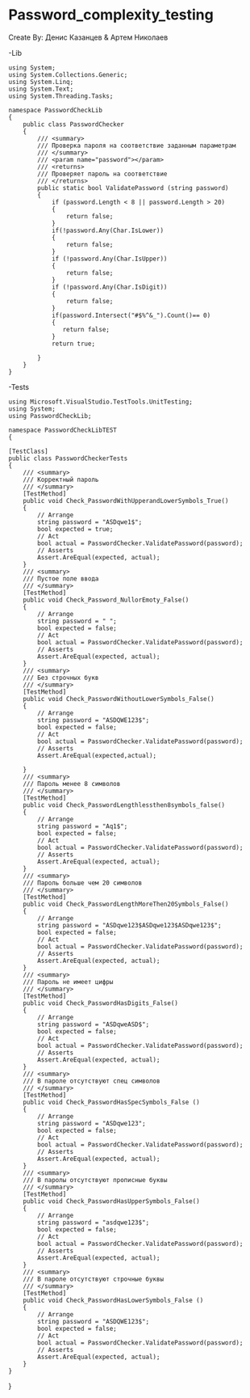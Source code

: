 # Password_complexity_testing
Create By: Денис Казанцев & Артем Николаев

-Lib

    using System;
    using System.Collections.Generic;
    using System.Linq;
    using System.Text;
    using System.Threading.Tasks;
    
    namespace PasswordCheckLib
    {
        public class PasswordChecker
        {
            /// <summary>
            /// Проверка пароля на соответствие заданным параметрам
            /// </summary>
            /// <param name="password"></param>
            /// <returns>
            /// Проверяет пароль на соответствие 
            /// </returns>
            public static bool ValidatePassword (string password)
            {
                if (password.Length < 8 || password.Length > 20)
                {
                    return false; 
                }
                if(!password.Any(Char.IsLower))
                {
                    return false;
                }
                if (!password.Any(Char.IsUpper))
                {
                    return false;
                }
                if (!password.Any(Char.IsDigit))
                {
                    return false;
                }
                if(password.Intersect("#$%^&_").Count()== 0)
                {
                   return false;
                }
                return true;
    
            }
        }
    }
    
-Tests


    using Microsoft.VisualStudio.TestTools.UnitTesting;
    using System;
    using PasswordCheckLib;

    namespace PasswordCheckLibTEST
    {

    [TestClass]
    public class PasswordCheckerTests
    {
        /// <summary>
        /// Корректный пароль
        /// </summary>
        [TestMethod]
        public void Check_PasswordWithUpperandLowerSymbols_True()
        {
            // Arrange
            string password = "ASDqwe1$";
            bool expected = true;
            // Act
            bool actual = PasswordChecker.ValidatePassword(password);
            // Asserts
            Assert.AreEqual(expected, actual);
        }
        /// <summary>
        /// Пустое поле ввода
        /// </summary>
        [TestMethod]
        public void Check_Password_NullorEmoty_False()
        {
            // Arrange
            string password = " ";
            bool expected = false;
            // Act
            bool actual = PasswordChecker.ValidatePassword(password);
            // Asserts
            Assert.AreEqual(expected, actual);
        }
        /// <summary>
        /// Без строчных букв
        /// </summary>
        [TestMethod]
        public void Check_PasswordWithoutLowerSymbols_False()
        {
            // Arrange
            string password = "ASDQWE123$";
            bool expected = false;
            // Act
            bool actual = PasswordChecker.ValidatePassword(password);
            // Asserts
            Assert.AreEqual(expected,actual);

        }
        /// <summary>
        /// Пароль менее 8 символов
        /// </summary>
        [TestMethod]
        public void Check_PasswordLengthlessthen8symbols_false()
        {
            // Arrange
            string password = "Aq1$";
            bool expected = false;
            // Act
            bool actual = PasswordChecker.ValidatePassword(password);
            // Asserts
            Assert.AreEqual(expected, actual);
        }
        /// <summary>
        /// Пароль больше чем 20 символов
        /// </summary>
        [TestMethod]
        public void Check_PasswordLengthMoreThen20Symbols_False()
        {
            // Arrange
            string password = "ASDqwe123$ASDqwe123$ASDqwe123$";
            bool expected = false;
            // Act
            bool actual = PasswordChecker.ValidatePassword(password);
            // Asserts
            Assert.AreEqual(expected, actual);
        }
        /// <summary>
        /// Пароль не имеет цифры
        /// </summary>
        [TestMethod]
        public void Check_PasswordHasDigits_False()
        {
            // Arrange
            string password = "ASDqweASD$";
            bool expected = false;
            // Act
            bool actual = PasswordChecker.ValidatePassword(password);
            // Asserts
            Assert.AreEqual(expected, actual);
        }
        /// <summary>
        /// В пароле отсутствуют спец символов
        /// </summary>
        [TestMethod]
        public void Check_PasswordHasSpecSymbols_False ()
        {
            // Arrange
            string password = "ASDqwe123";
            bool expected = false;
            // Act
            bool actual = PasswordChecker.ValidatePassword(password);
            // Asserts
            Assert.AreEqual(expected, actual);
        }
        /// <summary>
        /// В паролы отсутствуют прописные буквы
        /// </summary>
        [TestMethod]
        public void Check_PasswordHasUpperSymbols_False()
        {
            // Arrange
            string password = "asdqwe123$";
            bool expected = false;
            // Act
            bool actual = PasswordChecker.ValidatePassword(password);
            // Asserts
            Assert.AreEqual(expected, actual);
        }
        /// <summary>
        /// В пароле отсутствуют строчные буквы
        /// </summary>
        [TestMethod]
        public void Check_PasswordHasLowerSymbols_False ()
        {
            // Arrange
            string password = "ASDQWE123$";
            bool expected = false;
            // Act
            bool actual = PasswordChecker.ValidatePassword(password);
            // Asserts
            Assert.AreEqual(expected, actual);
        }
    }
}
